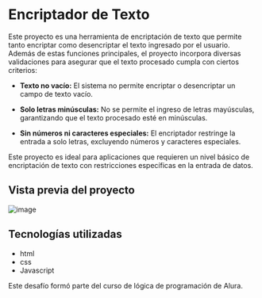# Encriptador de Texto
Este proyecto es una herramienta de encriptación de texto que permite tanto encriptar como desencriptar el texto ingresado por el usuario. Además de estas funciones principales, el proyecto incorpora diversas validaciones para asegurar que el texto procesado cumpla con ciertos criterios:

- **Texto no vacío:** El sistema no permite encriptar o desencriptar un campo de texto vacío.

- **Solo letras minúsculas:** No se permite el ingreso de letras mayúsculas, garantizando que el texto procesado esté en minúsculas.

- **Sin números ni caracteres especiales:** El encriptador restringe la entrada a solo letras, excluyendo números y caracteres especiales.

Este proyecto es ideal para aplicaciones que requieren un nivel básico de encriptación de texto con restricciones específicas en la entrada de datos.

## Vista previa del proyecto
![image](https://github.com/user-attachments/assets/c8030c37-6b6a-46fe-9ce7-5b810800270a)

## Tecnologías utilizadas

- html
- css
- Javascript

Este desafío formó parte del curso de lógica de programación de Alura.
